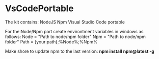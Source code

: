 # VsCodePortable
The kit contains:
NodeJS
Npm
Visual Studio Code portable

For the Node/Npm part create environtment variables in windows as follows:
Node = "Path to node/npm folder"
Npm = "Path to node/npm folder"
Path = {your path};%Node%;%Npm%

Make shore to update npm to the last version:
<b>npm install npm@latest -g</b>

